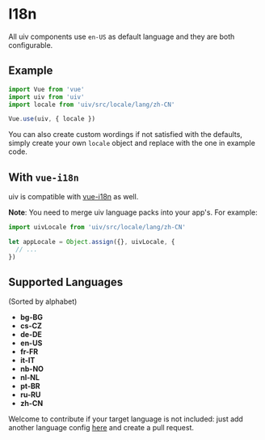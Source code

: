 # I18n

All uiv components use `en-US` as default language and they are both configurable.

## Example

```javascript
import Vue from 'vue'
import uiv from 'uiv'
import locale from 'uiv/src/locale/lang/zh-CN'

Vue.use(uiv, { locale })
```

You can also create custom wordings if not satisfied with the defaults, simply create your own `locale` object and replace with the one in example code.

## With `vue-i18n`

uiv is compatible with [vue-i18n](https://github.com/kazupon/vue-i18n) as well.

**Note**: You need to merge uiv language packs into your app's. For example:

```javascript
import uivLocale from 'uiv/src/locale/lang/zh-CN'

let appLocale = Object.assign({}, uivLocale, {
  // ...
})
```

## Supported Languages

(Sorted by alphabet)

* **bg-BG**
* **cs-CZ**
* **de-DE**
* **en-US**
* **fr-FR**
* **it-IT**
* **nb-NO**
* **nl-NL**
* **pt-BR**
* **ru-RU**
* **zh-CN**

Welcome to contribute if your target language is not included: just add another language config [here](https://github.com/wxsms/uiv/blob/release/src/locale/lang) and create a pull request.
